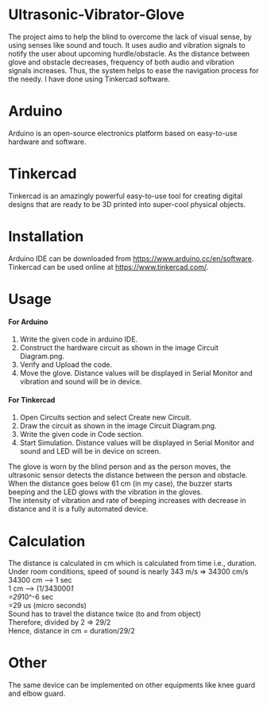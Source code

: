 # Ultrasonic-Vibrator-Glove
The project aims to help the blind to overcome the lack of visual sense, by using senses like sound and touch. It uses audio and vibration signals to notify the user about upcoming hurdle/obstacle. As the distance between glove and obstacle decreases, frequency of both audio and vibration signals increases. Thus, the system helps to ease the navigation process for the needy. I have done using Tinkercad software.
# Arduino
Arduino is an open-source electronics platform based on easy-to-use hardware and software.
# Tinkercad
Tinkercad is an amazingly powerful easy-to-use tool for creating digital designs that are ready to be 3D printed into super-cool physical objects.
# Installation
Arduino IDE can be downloaded from https://www.arduino.cc/en/software.    
Tinkercad can be used online at https://www.tinkercad.com/.
# Usage
 #### For Arduino  
1. Write the given code in arduino IDE.  
2. Construct the hardware circuit as shown in the image Circuit Diagram.png. 
3. Verify and Upload the code.  
4. Move the glove. Distance values will be displayed in Serial Monitor and vibration and sound will be in device.
 #### For Tinkercad
1. Open Circuits section and select Create new Circuit.  
2. Draw the circuit as shown in the image Circuit Diagram.png.  
3. Write the given code in Code section.  
4. Start Simulation. Distance values will be displayed in Serial Monitor and sound and LED will be in device on screen.  

The glove is worn by the blind person and as the person moves, the ultrasonic sensor detects the distance between the person and obstacle.
When the distance goes below 61 cm (in my case), the buzzer starts beeping and the LED glows with the vibration in the gloves.  
The intensity of vibration and rate of beeping increases with decrease in distance and it is a fully automated device.
# Calculation
The distance is calculated in cm which is calculated from time i.e., duration.
Under room conditions, speed of sound is nearly 343 m/s => 34300 cm/s  
              34300 cm --> 1 sec  
                  1 cm --> (1/343000*1  
                           =29*10^-6 sec  
                           =29 us (micro seconds)  
Sound has to travel the distance twice (to and from object)  
Therefore, divided by 2 => 29/2  
Hence, distance in cm = duration/29/2  

# Other
The same device can be implemented on other equipments like knee guard and elbow guard.
